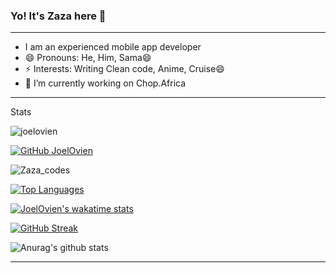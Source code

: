 ### Yo! It's Zaza here 👋
***
- I am an experienced mobile app developer
- 😄 Pronouns: He, Him, Sama😄
- ⚡ Interests: Writing Clean code, Anime, Cruise😄 
- 🔭 I’m currently working on Chop.Africa

***
Stats

  <img src="https://komarev.com/ghpvc/?username=joelovien" alt="joelovien" />
  
  [![GitHub JoelOvien](https://img.shields.io/github/followers/joelovien?label=follow&style=social)](https://github.com/JoelOvien)
  
  <img src="https://wakatime.com/badge/user/b97840e3-2797-4e07-9a52-79ae207b4ffb.svg" alt="Zaza_codes"/>
  
  [![Top Languages](https://github-readme-stats.vercel.app/api/top-langs/?username=joelovien&layout=compact&theme=solarized-dark&hide_border=true)](https://github.com/JoelOvien)
  
  [![JoelOvien's wakatime stats](https://github-readme-stats.vercel.app/api/wakatime?username=Zaza_codes&layout=compact&theme=solarized-dark&hide_border=true)](https://github.com/anuraghazra/github-readme-stats)
  
  [![GitHub Streak](http://github-readme-streak-stats.herokuapp.com?user=JoelOvien&show_icons=true&theme=solarized-dark&hide_border=true&date_format=M%20j%5B%2C%20Y%5D)](https://git.io/streak-stats)

![Anurag's github stats](https://github-readme-stats.vercel.app/api?username=JoelOvien&count_private=true&show_icons=true&theme=dark)
***
